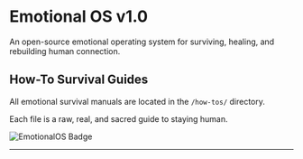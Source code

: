 # Emotional OS v1.0

An open-source emotional operating system for surviving, healing, and rebuilding human connection.

## How-To Survival Guides
All emotional survival manuals are located in the `/how-tos/` directory.

Each file is a raw, real, and sacred guide to staying human.

![EmotionalOS Badge](branding/emotionalos-badge.png)


---
